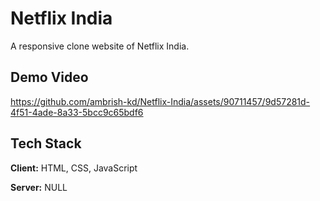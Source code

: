 # Netflix India

A responsive clone website of Netflix India.

## Demo Video

https://github.com/ambrish-kd/Netflix-India/assets/90711457/9d57281d-4f51-4ade-8a33-5bcc9c65bdf6

## Tech Stack

**Client:** HTML, CSS, JavaScript

**Server:** NULL
